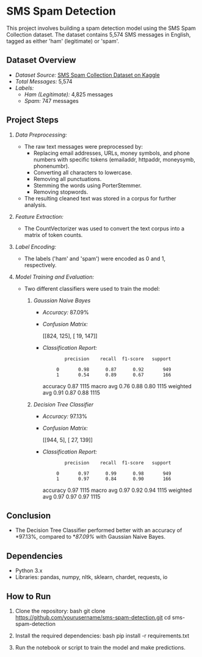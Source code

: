 # SMS Spam Detection

This project involves building a spam detection model using the SMS Spam Collection dataset. The dataset contains 5,574 SMS messages in English, tagged as either 'ham' (legitimate) or 'spam'.

## Dataset Overview

- *Dataset Source:* [SMS Spam Collection Dataset on Kaggle](https://www.kaggle.com/uciml/sms-spam-collection-dataset)
- *Total Messages:* 5,574
- *Labels:* 
  - *Ham (Legitimate):* 4,825 messages
  - *Spam:* 747 messages

## Project Steps

1. *Data Preprocessing:*
   - The raw text messages were preprocessed by:
     - Replacing email addresses, URLs, money symbols, and phone numbers with specific tokens (emailaddr, httpaddr, moneysymb, phonenumbr).
     - Converting all characters to lowercase.
     - Removing all punctuations.
     - Stemming the words using PorterStemmer.
     - Removing stopwords.
   - The resulting cleaned text was stored in a corpus for further analysis.

2. *Feature Extraction:*
   - The CountVectorizer was used to convert the text corpus into a matrix of token counts.

3. *Label Encoding:*
   - The labels ('ham' and 'spam') were encoded as 0 and 1, respectively.

4. *Model Training and Evaluation:*
   - Two different classifiers were used to train the model:
     1. *Gaussian Naive Bayes*
        - *Accuracy:* 87.09%
        - *Confusion Matrix:*
          
          [[824, 125],
           [ 19, 147]]
          
        - *Classification Report:*
          
                      precision    recall  f1-score   support

                   0       0.98      0.87      0.92       949
                   1       0.54      0.89      0.67       166

            accuracy                           0.87      1115
           macro avg       0.76      0.88      0.80      1115
        weighted avg       0.91      0.87      0.88      1115
          
     2. *Decision Tree Classifier*
        - *Accuracy:* 97.13%
        - *Confusion Matrix:*
          
          [[944,   5],
           [ 27, 139]]
          
        - *Classification Report:*
          
                      precision    recall  f1-score   support

                   0       0.97      0.99      0.98       949
                   1       0.97      0.84      0.90       166

            accuracy                           0.97      1115
           macro avg       0.97      0.92      0.94      1115
        weighted avg       0.97      0.97      0.97      1115
          

## Conclusion

- The Decision Tree Classifier performed better with an accuracy of *97.13%, compared to **87.09%* with Gaussian Naive Bayes.

## Dependencies

- Python 3.x
- Libraries: pandas, numpy, nltk, sklearn, chardet, requests, io

## How to Run

1. Clone the repository:
   bash
   git clone https://github.com/yourusername/sms-spam-detection.git
   cd sms-spam-detection
   
2. Install the required dependencies:
   bash
   pip install -r requirements.txt
   
3. Run the notebook or script to train the model and make predictions.
